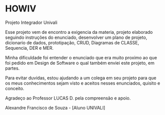 # HOWIV
Projeto Integrador Univali

Esse projeto vem de encontro a exigencia da materia, projeto elaborado seguindo instruções do enunciado, desenvolver um plano de projeto, dicionario de dados, prototipação, CRUD, Diagramas de CLASSE, Sequencia, DER e MER.

Minha dificuldade foi entender o enunciado que era muito proximo ao que foi pedido em Design de Software o qual também enviei este projeto, em partes.

Para evitar duvidas, estou ajudando a um colega em seu projeto para que os meus conhecimentos sejam visto e aceitos nesses enunciados, quisito e conceito.

Agradeço ao Professor LUCAS D. pela compreensão e apoio.

Alexandre Francisco de Souza - [Aluno UNIVALI]
